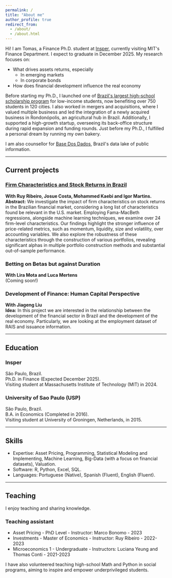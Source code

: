 ```yaml
---
permalink: /
title: "About me"
author_profile: true
redirect_from: 
  - /about/
  - /about.html
---
```


Hi! I am Tomas, a Finance Ph.D. student at [Insper](https://www.insper.edu.br), currently visiting MIT's Finance Department. I expect to graduate in December 2025. My research focuses on:

- What drives assets returns, especially
  - In emerging markets
  - In corporate bonds
- How does financial development influence the real economy

Before starting my Ph.D., I launched one of [Brazil's largest high-school scholarship program](https://www.institutosomos.org/somos-futuro/) for low-income students, now benefiting over 750 students in 120 cities. I also worked in mergers and acquisitions, where I valued multiple business and led the integration of a newly acquired business in Rondonópolis, an agricultural hub in Brazil. Additionally, I supported a high-growth startup, overseeing its back-office structure during rapid expansion and funding rounds. Just before my Ph.D., I fulfilled a personal dream by running my own bakery.  

I am also counsellor for [Base Dos Dados](https://basedosdados.org/), Brazil's data lake of public information.

---

## Current projects

### [Firm Characteristics and Stock Returns in Brazil](https://papers.ssrn.com/sol3/papers.cfm?abstract_id=4801117)

**With Ruy Ribeiro, Josue Costa, Mohammed Kaebi and Igor Martins.**  
**Abstract:** We investigate the impact of firm characteristics on stock returns in the Brazilian financial market, considering a long list of characteristics found be relevant in the U.S. market. Employing Fama-MacBeth regressions, alongside machine learning techniques, we examine over 24 firm-level characteristics. Our findings highlight the stronger influence of price-related metrics, such as momentum, liquidity, size and volatility, over accounting variables. We also explore the robustness of these characteristics through the construction of various portfolios, revealing significant alphas in multiple portfolio construction methods and substantial out-of-sample performance.

### Betting on Betas but against Duration

**With Lira Mota and Luca Mertens**  
(Coming soon!)

### Development of Finance: Human Capital Perspective

**With Jiageng Liu**  
**Idea:** In this project we are interested in the relationship between the development of the financial sector in Brazil and the development of the real economy. Particularly, we are looking at the employment dataset of RAIS and issuance information.

---

## Education

### Insper

São Paulo, Brazil.  
Ph.D. in Finance (Expected December 2025).  
Visiting student at Massachusetts Institute of Technology (MIT) in 2024.  

### University of Sao Paulo (USP)

São Paulo, Brazil.  
B.A. in Economics (Completed in 2016).  
Visiting student at University of Groningen, Netherlands, in 2015.

---

## Skills

* Expertise: Asset Pricing, Programming, Statistical Modeling and Implementing, Machine Learning, Big-Data (with a focus on financial datasets), Valuation.  
* Software: R, Python, Excel, SQL.  
* Languages: Portuguese (Native), Spanish (Fluent), English (Fluent).

---

## Teaching

I enjoy teaching and sharing knowledge.

### Teaching assistant

- Asset Pricing - PhD Level - Instructor: Marco Bonomo - 2023
- Investments - Master of Economics - Instructor: Ruy Ribeiro - 2022-2023
- Microeconomics 1 - Undergraduate - Instructors: Luciana Yeung and Thomas Conti - 2021-2023

I  have also volunteered teaching high-school Math and Python in social programs, aiming to inspire and empower underprivileged students.